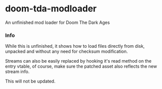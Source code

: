 # doom-tda-modloader
An unfinished mod loader for Doom The Dark Ages

### Info
While this is unfinished, it shows how to load files directly from disk, unpacked and without any need for checksum modification.

Streams can also be easily replaced by hooking it's read method on the entry vtable, of course, make sure the patched asset also reflects the new stream info.

This will not be updated.
